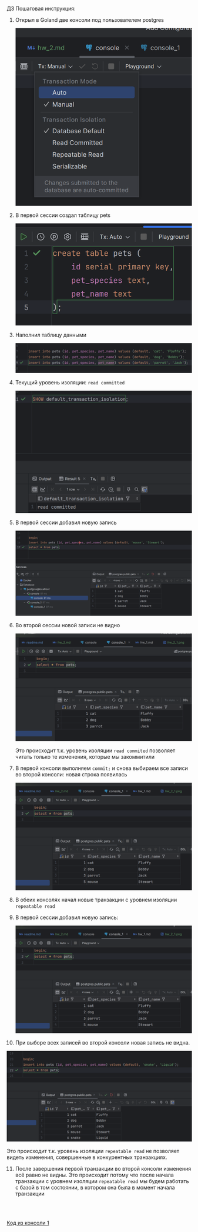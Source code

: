 
 ДЗ Пошаговая инструкция:
1. Открыл в Goland две консоли под пользователем postgres 

   ![img.png](assets/img/hw_2_1.png)

2. В первой сессии создал таблицу pets

    ![img.png](assets/img/hw_2_2.png)

3. Наполнил таблицу данными 

   ![img.png](assets/img/hw_2_3.png)

4. Текущий уровень изоляции: `read committed`

   ![img.png](assets/img/hw_2_4.png)

5. В первой сессии добавил новую запись

   ![img.png](assets/img/hw_2_5.png)

6. Во второй сессии новой записи не видно

   ![img.png](assets/img/hw_2_6.png)

   Это происходит т.к. уровень изоляции `read commited` позволяет читать только те изменения, которые мы закоммитили

7. В первой консоли выполняем `commit;` и снова выбираем все записи во второй консоли: новая строка появилась 

   ![img.png](assets/img/hw_2_7.png)

8. В обеих консолях начал новые транзакции с уровнем изоляции `repeatable read`

9. В первой сессии добавил новую запись: 

   ![img.png](assets/img/hw_2_7.png)

10. При выборе всех записей во второй консоли новая запись не видна. 

   ![img.png](assets/img/hw_2_8.png)

   Это происходит т.к. уровень изоляции `repeatable read` не позволяет видеть изменения,
   совершенные в конкурентных транзакциях. 

11. После завершения первой транзакции во второй консоли изменения всё равно не видны.
Это происходит потому что после начала транзакции с уровнем изоляции `repeatable read` 
мы будем работать с базой в том состоянии, в котором она была в момент начала транзакции

<br><br>    

[Код из консоли 1](./assets/sql/hw_2_1.sql)
